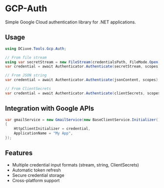 # GCP-Auth

Simple Google Cloud authentication library for .NET applications.

## Usage

```csharp
using DCiuve.Tools.Gcp.Auth;

// From file stream
using var secretStream = new FileStream(credentialsPath, FileMode.Open);
var credential = await Authenticator.Authenticate(secretStream, scopes);

// From JSON string
var credential = await Authenticator.Authenticate(jsonContent, scopes);

// From ClientSecrets
var credential = await Authenticator.Authenticate(clientSecrets, scopes);
```

## Integration with Google APIs

```csharp
var gmailService = new GmailService(new BaseClientService.Initializer()
{
    HttpClientInitializer = credential,
    ApplicationName = "My App",
});
```

## Features

- Multiple credential input formats (stream, string, ClientSecrets)
- Automatic token refresh
- Secure credential storage
- Cross-platform support
